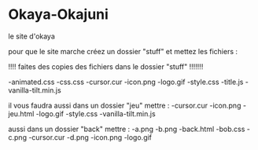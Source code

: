 # Okaya-Okajuni
le site d'okaya 

pour que le site marche 
créez un dossier "stuff" et mettez les fichiers : 


!!!!    faites des copies des fichiers dans le dossier "stuff" !!!!!!!


-animated.css
-css.css
-cursor.cur
-icon.png
-logo.gif
-style.css 
-title.js
-vanilla-tilt.min.js 

il vous faudra aussi dans un dossier "jeu" mettre : 
-cursor.cur
-icon.png
-jeu.html
-logo.gif
-style.css
-vanilla-tilt.min.js

aussi dans un dossier "back" mettre : 
-a.png
-b.png
-back.html
-bob.css
-c.png
-cursor.cur
-d.png
-icon.png
-logo.gif
